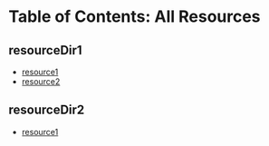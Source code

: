 # Table of Contents: All Resources

## resourceDir1

- [resource1](resourceDir1/resource1_resources.md)
- [resource2](resourceDir1/resource2_resources.md)

## resourceDir2

- [resource1](resourceDir2/resource1_resources.md)

